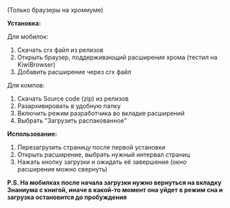 (Только браузеры на хромиуме)

**Установка:**

Для мобилок:
1. Скачать crx файл из релизов
2. Открыть браузер, поддерживающий расширения хрома (тестил на KiwiBrowser)
3. Добавить расширение через crx файл

Для компов:
1. Скачать Source code (zip) из релизов
2. Разархивировать в удобную папку
3. Включить режим разработчика во вкладке расширений
4. Выбрать "Загрузить распакованное"



**Использование:**

1. Перезагрузить страницу после первой установки
3. Открыть расширение, выбрать нужный интервал страниц
4. Нажать кнопку загрузки и ожидать её завершения (окно расширения можно свернуть)

**P.S. На мобилках после начала загрузки нужно вернуться на вкладку Знаниума с книгой, иначе в какой-то момент она уйдет в режим сна и загрузка остановится до пробуждения**
